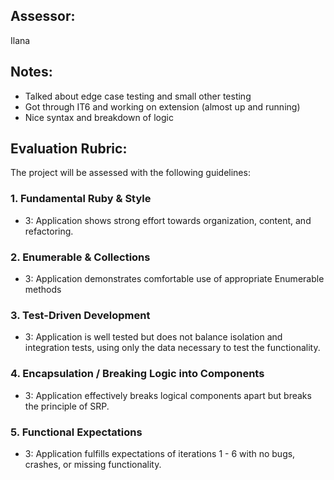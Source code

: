 ## Assessor:
Ilana 
## Notes:
- Talked about edge case testing and small other testing
- Got through IT6 and working on extension (almost up and running)
- Nice syntax and breakdown of logic

## Evaluation Rubric:

The project will be assessed with the following guidelines:

### 1. Fundamental Ruby & Style

*   3:  Application shows strong effort towards organization, content, and refactoring.

### 2. Enumerable & Collections

*   3: Application demonstrates comfortable use of appropriate Enumerable methods

### 3. Test-Driven Development

*   3: Application is well tested but does not balance isolation and integration tests, using only the data necessary to test the functionality.

### 4. Encapsulation / Breaking Logic into Components

*   3: Application effectively breaks logical components apart but breaks the principle of SRP.

### 5. Functional Expectations

*   3: Application fulfills expectations of iterations 1 - 6 with no bugs, crashes, or missing functionality.
